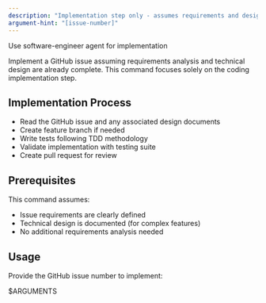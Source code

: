```yaml
---
description: "Implementation step only - assumes requirements and design are complete"
argument-hint: "[issue-number]"
---
```


Use software-engineer agent for implementation

Implement a GitHub issue assuming requirements analysis and technical design are already complete. This command focuses solely on the coding implementation step.

## Implementation Process
- Read the GitHub issue and any associated design documents
- Create feature branch if needed
- Write tests following TDD methodology
- Validate implementation with testing suite
- Create pull request for review

## Prerequisites
This command assumes:
- Issue requirements are clearly defined
- Technical design is documented (for complex features)
- No additional requirements analysis needed

## Usage
Provide the GitHub issue number to implement:

$ARGUMENTS
